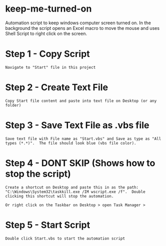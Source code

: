 # keep-me-turned-on
Automation script to keep windows computer screen turned on. In the background the script opens an Excel macro to move the mouse and uses Shell Script to right click on the screen.

# Step 1 - Copy Script
`Navigate to "Start" file in this project`

# Step 2 - Create Text File
`Copy Start file content and paste into text file on Desktop (or any folder)`

# Step 3 - Save Text File as .vbs file
`Save text file with File name as "Start.vbs" and Save as type as "All types (*.*)". 
The file should look blue (vbs file color).`

# Step 4 - DONT SKIP (Shows how to stop the script)
`Create a shortcut on Desktop and paste this in as the path: 
"C:\Windows\System32\taskkill.exe /IM wscript.exe /f". 
Double clicking this shortcut will stop the automation.`

`Or right click on the Taskbar on Desktop > open Task Manager > `

# Step 5 - Start Script
`Double click Start.vbs to start the automation script`

